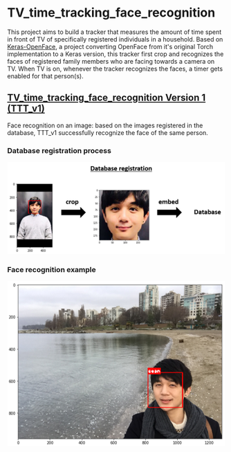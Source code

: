 # TV_time_tracking_face_recognition

This project aims to build a tracker that measures the amount of time spent in front of TV of specifically registered individuals in a household.
Based on [Keras-OpenFace](https://github.com/iwantooxxoox/Keras-OpenFace), a project converting OpenFace from it's original Torch implementation to a Keras version, this tracker first crop and recognizes the faces of registered family members who are facing towards a camera on TV.
When TV is on, whenever the tracker recognizes the faces, a timer gets enabled for that person(s).    

## [TV_time_tracking_face_recognition Version 1 (TTT_v1)](https://github.com/sungsujaing/TV_time_tracking_face_recognition/blob/master/TV_time_tracking_face_recognition_v1.ipynb)
Face recognition on an image: based on the images registered in the database, TTT_v1 successfully recognize the face of the same person.

### Database registration process
<p align="center">
<img src="Readme_images/TTT_v1_database_registration.png" width="700"></p>
</p>

### Face recognition example
<p align="center">
<img src="Readme_images/TTT_v1_face_recognition_example.png" width="550"></p>
</p>